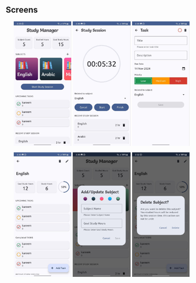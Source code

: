 ## Screens

<p align = "center">
  <img src = "images/1.jpg" width = "30%" />
  <img src = "images/2.jpg" width = "30%" />
  <img src = "images/3.jpg" width = "30%" />
</p>
<p align = "center">
  <img src = "images/4.jpg" width = "30%" />
  <img src = "images/5.jpg" width = "30%" />
  <img src = "images/6.jpg" width = "30%" />
</p>

